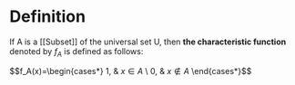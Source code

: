 # Definition

If A is a [[Subset]] of the universal set U, then **the characteristic function** denoted by $f_A$ is defined as follows:

$$f_A(x)=\begin{cases*}
1, & $x \in A$ \\
0, & $x \notin A$
\end{cases*}$$
